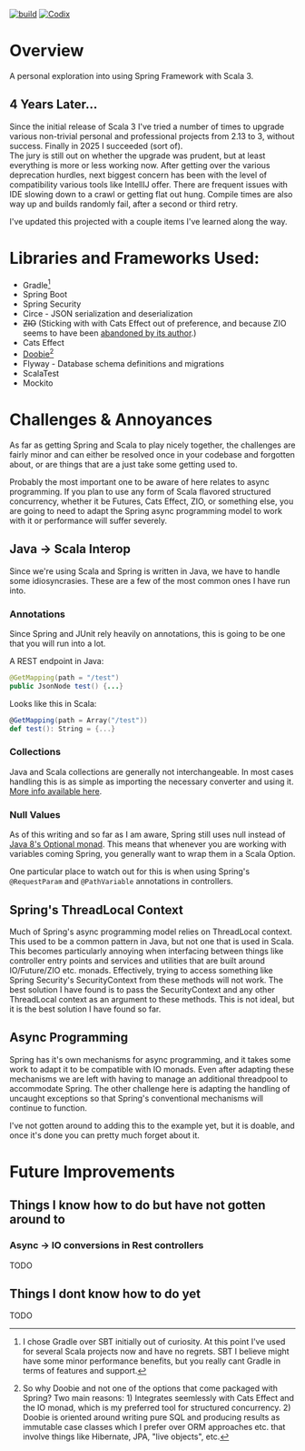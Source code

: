 [![build](https://github.com/halfhp/ScalaSpringExperiment/actions/workflows/build.yml/badge.svg)](https://github.com/halfhp/ScalaSpringExperiment/actions/workflows/build.yml)
[![Codix](https://codix.io/gh/badge/halfhp/ScalaSpringExperiment)](https://codix.io/gh/repo/halfhp/ScalaSpringExperiment)
# Overview
A personal exploration into using Spring Framework with Scala 3.

## 4 Years Later...
Since the initial release of Scala 3 I've tried a number of times to upgrade various 
non-trivial personal and professional projects from 2.13 to 3, without success.  Finally in 2025 I succeeded (sort of).  
The jury is still out on whether the upgrade was prudent,
but at least everything is more or less working now.  After getting over the various deprecation hurdles,
next biggest concern has been with the level of compatibility various tools like IntellIJ offer.
There are frequent issues with IDE slowing down to a crawl or getting flat out hung.  Compile times
are also way up and builds randomly fail, after a second or third retry.  

I've updated this projected with a couple items I've learned along the way.

# Libraries and Frameworks Used:

* Gradle[^1]
* Spring Boot
* Spring Security
* Circe - JSON serialization and deserialization
* ~~ZIO~~ (Sticking with with Cats Effect out of preference, and because ZIO seems to have been [abandoned by its author](https://degoes.net/articles/splendid-scala-journey).)
* Cats Effect
* [Doobie](https://github.com/typelevel/doobie)[^2]
* Flyway - Database schema definitions and migrations
* ScalaTest
* Mockito

[^1]: I chose Gradle over SBT initially out of curiosity.  At this point I've used for several Scala projects now and have no regrets.
SBT I believe might have some minor performance benefits, but you really cant Gradle in terms of features and support.

[^2]: So why Doobie and not one of the options that come packaged with Spring?  Two main reasons: 1) Integrates seemlessly with Cats Effect and the IO monad, which is my
preferred tool for structured concurrency.  2) Doobie is oriented around writing pure SQL and producing results as immutable case classes which I prefer over ORM approaches etc. that involve things like Hibernate, JPA, "live objects", etc.

# Challenges & Annoyances
As far as getting Spring and Scala to play nicely together, the challenges are fairly minor and can either be resolved
once in your codebase and forgotten about, or are things that are a just take some getting used to.

Probably the most important one to be aware of here relates to async programming.  If you plan to use any form of Scala flavored structured concurrency,
whether it be Futures, Cats Effect, ZIO, or something else, you are going to need to adapt the Spring async programming model to work with it or 
performance will suffer severely.

## Java -> Scala Interop
Since we're using Scala and Spring is written in Java, we have to handle some idiosyncrasies.  These are a few of the most
common ones I have run into.

### Annotations
Since Spring and JUnit rely heavily on annotations, this is going to be one that you will run into a lot.

A REST endpoint in Java:
```java
@GetMapping(path = "/test")
public JsonNode test() {...}
```

Looks like this in Scala:
```scala
@GetMapping(path = Array("/test"))
def test(): String = {...}
```

### Collections
Java and Scala collections are generally not interchangeable.  In most cases handling this is as simple
as importing the necessary converter and using it.  [More info available here](https://docs.scala-lang.org/overviews/collections/conversions-between-java-and-scala-collections.html).

### Null Values
As of this writing and so far as I am aware, Spring still uses null instead of [Java 8's Optional monad](https://docs.oracle.com/javase/8/docs/api/java/util/Optional.html).
This means that whenever you are working with variables coming Spring, you generally want to wrap them in a Scala Option.

One particular place to watch out for this is when using Spring's `@RequestParam` and `@PathVariable` annotations in controllers.

## Spring's ThreadLocal Context
Much of Spring's async programming model relies on ThreadLocal context.  This used to be a common pattern in Java, but not one that is used in Scala.
This becomes particularly annoying when interfacing between things like controller entry points and services and utilities that are built
around IO/Future/ZIO etc. monads.  Effectively, trying to access something like Spring Security's SecurityContext from these methods
will not work.  The best solution I have found is to pass the SecurityContext and any other ThreadLocal context as an argument to
these methods.  This is not ideal, but it is the best solution I have found so far.

## Async Programming 
Spring has it's own mechanisms for async programming, and it takes some work to adapt it to be compatible with IO monads.
Even after adapting these mechanisms we are left with having to manage an additional threadpool to accommodate Spring.
The other challenge here is adapting the handling of uncaught exceptions so that Spring's conventional mechanisms will 
continue to function.

I've not gotten around to adding this to the example yet, but it is doable, and once it's done you can pretty much forget
about it.

# Future Improvements
## Things I know how to do but have not gotten around to

### Async -> IO conversions in Rest controllers
TODO

## Things I dont know how to do yet
TODO



